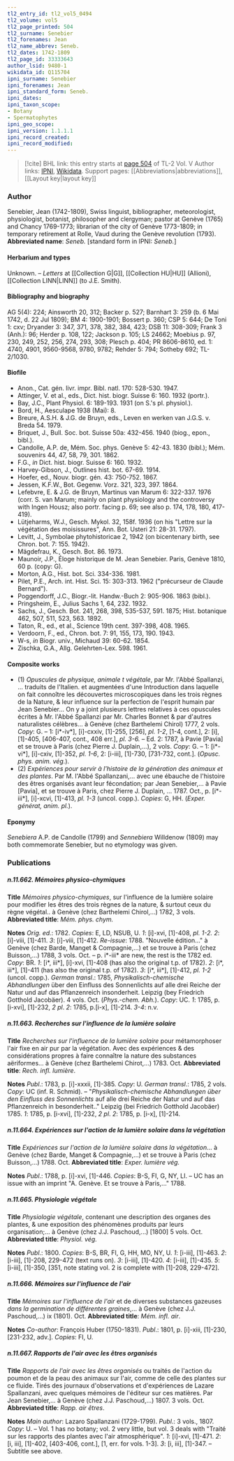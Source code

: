 ```yaml
---
tl2_entry_id: tl2_vol5_0494
tl2_volume: vol5
tl2_page_printed: 504
tl2_surname: Senebier
tl2_forenames: Jean
tl2_name_abbrev: Seneb.
tl2_dates: 1742-1809
tl2_page_id: 33333643
author_lsid: 9480-1
wikidata_id: Q115704
ipni_surname: Senebier
ipni_forenames: Jean
ipni_standard_form: Seneb.
ipni_dates: 
ipni_taxon_scope: 
- Botany
- Spermatophytes
ipni_geo_scope: 
ipni_version: 1.1.1.1
ipni_record_created: 
ipni_record_modified:
---
```


> [!cite] BHL link: this entry starts at [page 504](https://www.biodiversitylibrary.org/page/33333643) of TL-2 Vol. V
> Author links: [IPNI](https://www.ipni.org/a/9480-1), [Wikidata](https://www.wikidata.org/wiki/Q115704). Support pages: [[Abbreviations|abbreviations]], [[Layout key|layout key]]

### Author

Senebier, Jean (1742-1809), Swiss linguist, bibliographer, meteorologist, physiologist, botanist, philosopher and clergyman; pastor at Genève (1765) and Chancy 1769-1773; librarian of the city of Genève 1773-1809; in temporary retirement at Rolle, Vaud during the Genève revolution (1793). 
**Abbreviated name**: *Seneb.* \[standard form in IPNI: *Seneb.*\]

#### Herbarium and types

Unknown. – *Letters* at [[Collection G|G]], [[Collection HU|HU]] (Allioni), [[Collection LINN|LINN]] (to J.E. Smith).

#### Bibliography and biography

AG 5(4): 224; Ainsworth 20, 312; Backer p. 527; Barnhart 3: 259 (b. 6 Mai 1742, d. 22 Jul 1809); BM 4: 1900-1901; Bossert p. 360; CSP 5: 644; De Toni 1: cxv; Dryander 3: 347, 371, 378, 382, 384, 423; DSB 11: 308-309; Frank 3 (Anh.): 96; Herder p. 108, 122; Jackson p. 105; LS 24662; Moebius p. 97, 230, 249, 252, 256, 274, 293, 308; Plesch p. 404; PR 8606-8610, ed. 1: 4740, 4901, 9560-9568, 9780, 9782; Rehder 5: 794; Sotheby 692; TL-2/1030.

#### Biofile

- Anon., Cat. gén. livr. impr. Bibl. natl. 170: 528-530. 1947.
- Attinger, V. et al., eds., Dict. hist. biogr. Suisse 6: 160. 1932 (portr.).
- Bay, J.C., Plant Physiol. 6: 189-193. 1931 (on S.'s pl. physiol.).
- Bord, H., Aesculape 1938 (Mai): 8.
- Breure, A.S.H. & J.G. de Bruyn, eds., Leven en werken van J.G.S. v. Breda 54. 1979.
- Briquet, J., Bull. Soc. bot. Suisse 50a: 432-456. 1940 (biog., epon., bibl.).
- Candolle, A.P. de, Mém. Soc. phys. Genève 5: 42-43. 1830 (bibl.); Mém. souvenirs 44, 47, 58, 79, 301. 1862.
- F.G., *in* Dict. hist. biogr. Suisse 6: 160. 1932.
- Harvey-Gibson, J., Outlines hist. bot. 67-69. 1914.
- Hoefer, ed., Nouv. biogr. gén. 43: 750-752. 1867.
- Jessen, K.F.W., Bot. Gegenw. Vorz. 321, 323, 397. 1864.
- Lefebvre, E. & J.G. de Bruyn, Martinus van Marum 6: 322-337. 1976 (corr. S. van Marum; mainly on plant physiology and the controversy with Ingen Housz; also portr. facing p. 69; see also p. 174, 178, 180, 417-419).
- Lütjeharms, W.J., Gesch. Mykol. 32, 158f. 1936 (on his "Lettre sur la végétation des moisissures", Ann. Bot. Usteri 21: 28-31. 1797).
- Levitt, J., Symbolae phytohistoricae 2, 1942 (on bicentenary birth, see Chron. bot. 7: 155. 1942).
- Mägdefrau, K., Gesch. Bot. 86. 1973.
- Maunoir, J.P., Éloge historique de M. Jean Senebier. Paris, Genève 1810, 60 p. (copy: G).
- Morton, A.G., Hist. bot. Sci. 334-336. 1981.
- Pilet, P.E., Arch. int. Hist. Sci. 15: 303-313. 1962 ("précurseur de Claude Bernard").
- Poggendorff, J.C., Biogr.-lit. Handw.-Buch 2: 905-906. 1863 (bibl.).
- Pringsheim, E., Julius Sachs 1, 64, 232. 1932.
- Sachs, J., Gesch. Bot. 241, 268, 398, 535-537, 591. 1875; Hist. botanique 462, 507, 511, 523, 563. 1892.
- Taton, R., ed., et al., Science 19th cent. 397-398, 408. 1965.
- Verdoorn, F., ed., Chron. bot. 7: 91, 155, 173, 190. 1943.
- W-s, *in* Biogr. univ., Michaud 39: 60-62. 1854.
- Zischka, G.A., Allg. Gelehrten-Lex. 598. 1961.

#### Composite works

- (1) *Opuscules de physique, animale t végétale*, par Mr. l'Abbé Spallanzi, ... traduits de l'Italien. et augmentées d'une Introduction dans laquelle on fait connoître les découvertes microscopiques dans les trois règnes de la Nature, & leur influence sur la perfection de l'esprit humain par Jean Senebier... On y a joint plusieurs lettres relatives à ces opuscules écrites à Mr. l'Abbé Spallanzi par Mr. Charles Bonnet & par d'autres naturalistes célèbres... à Genève (chez Barthelemi Chirol) 1777, 2 vols. *Copy*: G. – 1: \[i\*-iv\*\], \[i\]-cxxiv, \[1\]-255, \[256\], *pl. 1-2*, \[1-4, cont.\], 2: \[i\], \[1\]-405, \[406-407, cont., 408 err.\], *pl. 3-6.* – Ed. 2: 1787, à Pavie \[Pavia\] et se trouve à Paris (chez Pierre J. Duplain,...), 2 vols. *Copy*: G. – 1: \[i\*-vi\*\], \[i\]-cxiv, \[1\]-352, *pl. 1-6*, 2: \[i-iii\], \[1\]-730, \[731-732, cont.\]. (*Opusc. phys. anim. vég.*).
- (2) *Expériences pour servir à l'histoire de la génération des animaux et des plantes*. Par M. l'Abbé Spallanzani,... avec une ébauche de l'histoire des êtres organisés avant leur fécondation; par Jean Senebier,... à Pavie \[Pavia\], et se trouve à Paris, chez Pierre J. Duplain, ... 1787. Oct., p. \[i\*-iii\*\], \[i\]-xcvi, \[1\]-413, *pl. 1-3* (uncol. copp.). *Copies*: G, HH. (*Exper. générat, anim. pl.*).

#### Eponymy

*Senebiera* A.P. de Candolle (1799) and *Sennebiera* Willdenow (1809) may both commemorate Senebier, but no etymology was given.

### Publications

##### n.11.662. Mémoires physico-chymiques

**Title**
*Mémoires physico-chymiques*, sur l'influence de la lumière solaire pour modifier les êtres des trois règnes de la nature, & surtout ceux du règne végétal.. à Genève (chez Barthelemi Chirol,...) 1782, 3 vols.
**Abbreviated title**: *Mém. phys. chym.*

**Notes**
*Orig. ed.*: 1782. *Copies*: E, LD, NSUB, U.
*1*: \[i\]-xvi, \[1\]-408, *pl. 1-2.*
*2*: \[i\]-viii, \[1\]-411.
*3*: \[i\]-viii, \[1\]-412.
*Re-issue*: 1788. "Nouvelle édition..." à Genève (chez Barde, Manget & Compagnie,...) et se trouve à Paris (chez Buisson,...) 1788, 3 vols. Oct. – p. i\*-iii\* are new, the rest is the 1782 ed. *Copy*: BR.
*1*: \[i\*, iii\*\], \[i\]-xvi, \[1\]-408 (has also the original t.p. of 1782).
*2*: \[i\*, iii\*\], \[1\]-411 (has also the original t.p. of 1782).
*3*: \[i\*, iii\*\], \[1\]-412, *pl. 1-2* (uncol. copp.).
*German transl*.: 1785, *Physikalisch-chemische Abhandlungen* über den Einfluss des Sonnenlichts auf alle drei Reiche der Natur und auf das Pflanzenreich insonderheit. Leipzig (bey Friedrich Gotthold Jacobäer). 4 vols. Oct. (*Phys*.-*chem. Abh.*). *Copy*: UC.
*1*: 1785, p. \[i-xvi\], \[1\]-232, *2 pl*.
*2*: 1785, p.\[i-x\], \[1\]-214.
*3-4*: n.v.

##### n.11.663. Recherches sur l'influence de la lumière solaire

**Title**
*Recherches sur l'influence de la lumière solaire* pour métamorphoser l'air fixe en air pur par la végétation. Avec des expériences & des considérations propres à faire connaître la nature des substances aëriformes... à Genève (chez Barthelemi Chirot,...) 1783. Oct.
**Abbreviated title**: *Rech. infl. lumière*.

**Notes**
*Publ*.: 1783, p. \[i\]-xxxii, \[1\]-385. *Copy*: U.
*German transl*.: 1785, 2 vols. *Copy*: UC (inf. R. Schmid). – "*Physikalisch-chemische Abhandlungen über den Einfluss des Sonnenlichts* auf alle drei Reiche der Natur und auf das Pflanzenreich in besonderheit.." Leipzig (bei Friedrich Gotthold Jacobäer) 1785.
*1*: 1785, p. \[i-xvi\], \[1\]-232, *2 pl*.
*2*: 1785, p. \[i-x\], \[1\]-214.

##### n.11.664. Expériences sur l'action de la lumière solaire dans la végétation

**Title**
*Expériences sur l'action de la lumière solaire dans la végétation*... à Genève (chez Barde, Manget & Compagnie,...) et se trouve à Paris (chez Buisson,...) 1788. Oct.
**Abbreviated title**: *Exper. lumière vég.*

**Notes**
*Publ*.: 1788, p. \[i\]-xvi, \[1\]-446. *Copies*: B-S, FI, G, NY, LI. – UC has an issue with an imprint "A. Genève. Et se trouve à Paris,..." 1788.

##### n.11.665. Physiologie végétale

**Title**
*Physiologie végétale*, contenant une description des organes des plantes, & une exposition des phénomènes produits par leurs organisation;... à Genève (chez J.J. Paschoud,...) \[1800\] 5 vols. Oct.
**Abbreviated title**: *Physiol. vég.*

**Notes**
*Publ*.: 1800. *Copies*: B-S, BR, FI, G, HH, MO, NY, U.
*1*: \[i-iii\], \[1\]-463.
*2*: \[i-iii\], \[1\]-208, 229-472 (text runs on).
*3*: \[i-iii\], \[1\]-420.
*4*: \[i-iii\], \[1\]-435.
*5*: \[i-iii\], \[1\]-350, \[351, note stating vol. 2 is complete with \[1\]-208, 229-472\].

##### n.11.666. Mémoires sur l'influence de l'air

**Title**
*Mémoires sur l'influence de l'air* et de diverses substances gazeuses *dans la germination de différentes graines*,... à Genève (chez J.J. Paschoud,...) ix (1801). Oct.
**Abbreviated title**: *Mém. infl. air*.

**Notes**
*Co-author*: François Huber (1750-1831).
*Publ*.: 1801, p. \[i\]-xiii, \[1\]-230, \[231-232, adv.\]. *Copies*: FI, U.

##### n.11.667. Rapports de l'air avec les êtres organisés

**Title**
*Rapports de l'air avec les êtres organisés* ou traités de l'action du poumon et de la peau des animaux sur l'air, comme de celle des plantes sur ce fluide. Tirés des journaux d'observations et d'expériences de Lazare Spallanzani, avec quelques mémoires de l'éditeur sur ces matières. Par Jean Senebier,... à Genève (chez J.J. Paschoud,...) 1807. 3 vols. Oct.
**Abbreviated title**: *Rapp. air êtres*.

**Notes**
*Main author*: Lazaro Spallanzani (1729-1799).
*Publ*.: 3 vols., 1807. *Copy*: U. – Vol. 1 has no botany; vol. 2 very little, but vol. 3 deals with "Traité sur les rapports des plantes avec l'air atmosphérique".
*1*: \[i\]-xvi, \[1\]-471.
*2*: \[i, iii\], \[1\]-402, \[403-406, cont.\], \[1, err. for vols. 1-3\].
*3*: \[i, iii\], \[1\]-347. – Subtitle see above.

